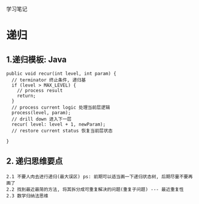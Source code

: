 学习笔记

# 递归
## 1.递归模板: Java
    public void recur(int level, int param) { 
      // terminator 终止条件, 递归基 
      if (level > MAX_LEVEL) { 
        // process result 
        return; 
      }
      // process current logic 处理当前层逻辑  
      process(level, param); 
      // drill down 进入下一层
      recur( level: level + 1, newParam); 
      // restore current status 恢复当前层状态 
     
    }


## 2. 递归思维要点
    2.1 不要人肉去进行递归(最大误区) ps: 前期可以适当画一下递归状态树, 后期尽量不要再画了
    2.2 找到最近最简的方法, 将其拆分成可重复解决的问题(重复子问题) --- 最近重复性
    2.3 数学归纳法思维